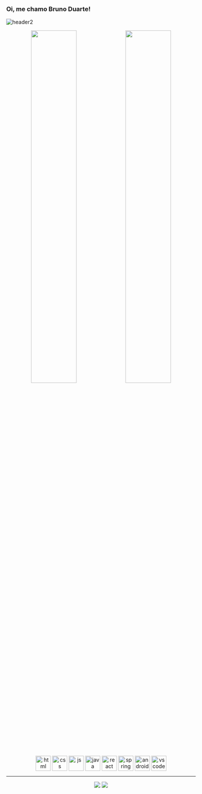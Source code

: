 <link rel="stylesheet" href="https://cdn.jsdelivr.net/gh/devicons/devicon@v2.15.1/devicon.min.css">

### Oi, me chamo Bruno Duarte!
![header2](https://github.com/brunoobd/brunoobd/assets/72103222/41f95073-4654-4d87-9090-4ed169d94317)

<div align="center" style="display: inline_block">       
	<img width="49%" src="https://github-readme-stats.vercel.app/api?username=brunoobd&show_icons=true&theme=github_dark&include_all_commits=true&count_private=true"/>
	<img width="49%" src="https://github-readme-stats.vercel.app/api/top-langs/?username=brunoobd&layout=compact&langs_count=7&theme=github_dark"/>
</div>
<div style="display: inline_block" align="center"><br>
	<img align="center" alt="html" width="40px" src="https://cdn.jsdelivr.net/gh/devicons/devicon/icons/html5/html5-original.svg" />
	<img align="center" alt="css" width="40px" src="https://cdn.jsdelivr.net/gh/devicons/devicon/icons/css3/css3-original.svg" />
	<img align="center" alt="js" width="40px" src="https://cdn.jsdelivr.net/gh/devicons/devicon/icons/javascript/javascript-original.svg" />
	<img align="center" alt="java" width="40px" src="https://cdn.jsdelivr.net/gh/devicons/devicon/icons/java/java-original.svg" />
	<img align="center" alt="react" width="40px" src="https://cdn.jsdelivr.net/gh/devicons/devicon/icons/react/react-original.svg" />
	<img align="center" alt="spring" width="40px" src="https://cdn.jsdelivr.net/gh/devicons/devicon/icons/spring/spring-original-wordmark.svg" />
	<img align="center" alt="android-studio" width="40px" src="https://cdn.jsdelivr.net/gh/devicons/devicon/icons/androidstudio/androidstudio-original.svg" />
	<img align="center" alt="vscode" width="40px" src="https://cdn.jsdelivr.net/gh/devicons/devicon/icons/vscode/vscode-original.svg" />
</div>
<hr>
<div align="center">
	<a href = "mailto:bruno.duarte314@gmail.com"><img src="https://img.shields.io/badge/Gmail-D14836?style=for-the-badge&logo=gmail&logoColor=white" target="_blank"></a>
	<a href = "https://www.linkedin.com/in/brunoo-duarte/"><img src="https://img.shields.io/badge/LinkedIn-0077B5?style=for-the-badge&logo=linkedin&logoColor=white" target="_blank"></a>
</div>
